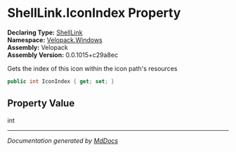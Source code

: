 ﻿<!--  
  <auto-generated>   
    The contents of this file were generated by a tool.  
    Changes to this file may be list if the file is regenerated  
  </auto-generated>   
-->

# ShellLink.IconIndex Property

**Declaring Type:** [ShellLink](../index.md)  
**Namespace:** [Velopack.Windows](../../index.md)  
**Assembly:** Velopack  
**Assembly Version:** 0.0.1015+c29a8ec

Gets the index of this icon within the icon path's resources

```csharp
public int IconIndex { get; set; }
```

## Property Value

int

___

*Documentation generated by [MdDocs](https://github.com/ap0llo/mddocs)*
